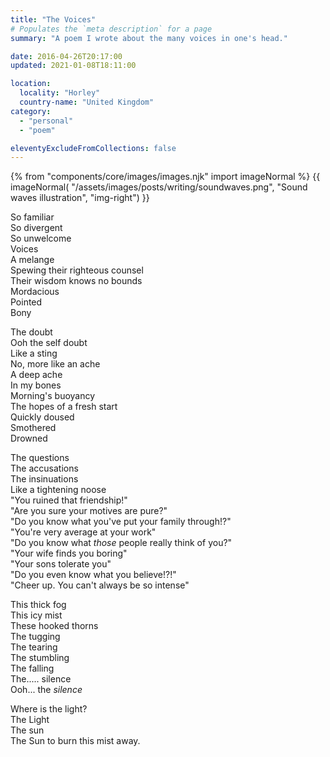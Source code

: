 ```yaml
---
title: "The Voices"
# Populates the `meta description` for a page
summary: "A poem I wrote about the many voices in one's head."

date: 2016-04-26T20:17:00
updated: 2021-01-08T18:11:00

location:
  locality: "Horley"
  country-name: "United Kingdom"
category:
  - "personal"
  - "poem"

eleventyExcludeFromCollections: false
---
```


{% from "components/core/images/images.njk" import imageNormal %}
{{ imageNormal(
  "/assets/images/posts/writing/soundwaves.png",
  "Sound waves illustration",
  "img-right")
}}

So familiar  
So divergent  
So unwelcome  
Voices  
A melange  
Spewing their righteous counsel  
Their wisdom knows no bounds  
Mordacious  
Pointed  
Bony

The doubt  
Ooh the self doubt  
Like a sting  
No, more like an ache  
A deep ache  
In my bones  
Morning's buoyancy  
The hopes of a fresh start  
Quickly doused  
Smothered  
Drowned

The questions  
The accusations  
The insinuations  
Like a tightening noose  
"You ruined that friendship!"  
"Are you sure your motives are pure?"  
"Do you know what you've put your family through!?"  
"You're very average at your work"  
"Do you know what *those* people really think of you?"  
"Your wife finds you boring"  
"Your sons tolerate you"  
"Do you even know what you believe!?!"  
"Cheer up. You can't always be so intense"

This thick fog  
This icy mist  
These hooked thorns  
The tugging  
The tearing  
The stumbling  
The falling  
The..... silence  
Ooh... the *silence*

Where is the light?  
The Light  
The sun  
The Sun to burn this mist away.
